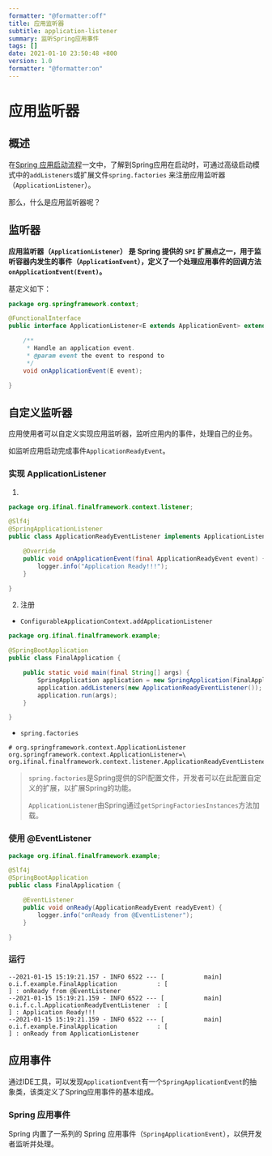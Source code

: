 ```yaml
---
formatter: "@formatter:off"
title: 应用监听器
subtitle: application-listener
summary: 监听Spring应用事件
tags: [] 
date: 2021-01-10 23:50:48 +800 
version: 1.0
formatter: "@formatter:on"
---
```


# 应用监听器

## 概述

在[Spring 应用启动流程](../boot/spring-application.md)一文中，了解到Spring应用在启动时，可通过高级启动模式中的`addListeners`或扩展文件`spring.factories`
来注册应用监听器（`ApplicationListener`）。

那么，什么是应用监听器呢？

## 监听器

**应用监听器（`ApplicationListener`） 是 Spring 提供的 `SPI` 扩展点之一，用于监听容器内发生的事件（`ApplicationEvent`），定义了一个处理应用事件的回调方法`onApplicationEvent(Event)`。**

基定义如下：

```java
package org.springframework.context;

@FunctionalInterface
public interface ApplicationListener<E extends ApplicationEvent> extends EventListener {

    /**
     * Handle an application event.
     * @param event the event to respond to
     */
    void onApplicationEvent(E event);

}
```

## 自定义监听器

应用使用者可以自定义实现应用监听器，监听应用内的事件，处理自己的业务。

如监听应用启动完成事件`ApplicationReadyEvent`。

### 实现 ApplicationListener

1.

```java
package org.ifinal.finalframework.context.listener;

@Slf4j
@SpringApplicationListener
public class ApplicationReadyEventListener implements ApplicationListener<ApplicationReadyEvent> {

    @Override
    public void onApplicationEvent(final ApplicationReadyEvent event) {
        logger.info("Application Ready!!!");
    }

}
```

2. 注册

* `ConfigurableApplicationContext.addApplicationListener`

```java
package org.ifinal.finalframework.example;

@SpringBootApplication
public class FinalApplication {

    public static void main(final String[] args) {
        SpringApplication application = new SpringApplication(FinalApplication.class);
        application.addListeners(new ApplicationReadyEventListener());
        application.run(args);
    }

}
```

* `spring.factories`

```properties
# org.springframework.context.ApplicationListener
org.springframework.context.ApplicationListener=\
org.ifinal.finalframework.context.listener.ApplicationReadyEventListener
```

> `spring.factories`是Spring提供的SPI配置文件，开发者可以在此配置自定义的扩展，以扩展Spring的功能。
>
> `ApplicationListener`由Spring通过`getSpringFactoriesInstances`方法加载。

### 使用 @EventListener

```java
package org.ifinal.finalframework.example;

@Slf4j
@SpringBootApplication
public class FinalApplication {

    @EventListener
    public void onReady(ApplicationReadyEvent readyEvent) {
        logger.info("onReady from @EventListener");
    }

}
```

### 运行

```shell
--2021-01-15 15:19:21.157 - INFO 6522 --- [           main] o.i.f.example.FinalApplication           : [                                      ] : onReady from @EventListener
--2021-01-15 15:19:21.159 - INFO 6522 --- [           main] o.i.f.c.l.ApplicationReadyEventListener  : [                                      ] : Application Ready!!!
--2021-01-15 15:19:21.159 - INFO 6522 --- [           main] o.i.f.example.FinalApplication           : [                                      ] : onReady from ApplicationListener
```

## 应用事件

通过IDE工具，可以发现`ApplicationEvent`有一个`SpringApplicationEvent`的抽象类，该类定义了Spring应用事件的基本组成。

### Spring 应用事件

Spring 内置了一系列的 Spring 应用事件（`SpringApplicationEvent`），以供开发者监听并处理。
